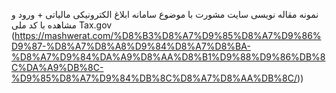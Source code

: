 نمونه مقاله نویسی سایت مشورت با موضوع سامانه ابلاغ الکترونیکی مالیاتی + ورود و مشاهده با کد ملی Tax.gov (https://mashwerat.com/%D8%B3%D8%A7%D9%85%D8%A7%D9%86%D9%87-%D8%A7%D8%A8%D9%84%D8%A7%D8%BA-%D8%A7%D9%84%DA%A9%D8%AA%D8%B1%D9%88%D9%86%DB%8C%DA%A9%DB%8C-%D9%85%D8%A7%D9%84%DB%8C%D8%A7%D8%AA%DB%8C/))
